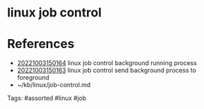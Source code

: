 # linux job control

# References
- [20221003150164](/zet/20221003150164/README.md) linux job control background running process
- [20221003150163](/zet/20221003150163/README.md) linux job control send background process to foreground
- ~/kb/linux/job-control.md

Tags:
    #assorted #linux #job

